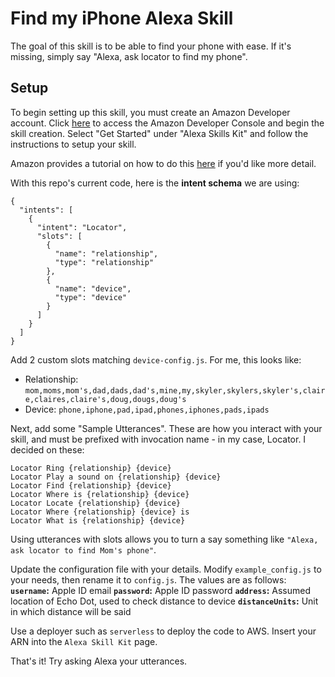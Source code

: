# Find my iPhone Alexa Skill
The goal of this skill is to be able to find your phone with ease.
If it's missing, simply say "Alexa, ask locator to find my phone".
## Setup
To begin setting up this skill, you must create an Amazon Developer account.
Click [here](https://developer.amazon.com/edw/home.html) to access the Amazon Developer Console and begin the skill creation.
Select "Get Started" under "Alexa Skills Kit" and follow the instructions to setup your skill.

Amazon provides a tutorial on how to do this [here](https://developer.amazon.com/public/solutions/alexa/alexa-skills-kit/docs/registering-and-managing-alexa-skills-in-the-developer-portal) if you'd like more detail.

With this repo's current code, here is the **intent schema** we are using:
```
{
  "intents": [
    {
      "intent": "Locator",
      "slots": [
        {
          "name": "relationship",
          "type": "relationship"
        },
        {
          "name": "device",
          "type": "device"
        }
      ]
    }
  ]
}
```

Add 2 custom slots matching `device-config.js`. For me, this looks like:
* Relationship: `mom,moms,mom's,dad,dads,dad's,mine,my,skyler,skylers,skyler's,claire,claires,claire's,doug,dougs,doug's`
* Device: `phone,iphone,pad,ipad,phones,iphones,pads,ipads`

Next, add some "Sample Utterances". These are how you interact with your skill, and must be prefixed with invocation name - in my case, Locator. I decided on these:
```
Locator Ring {relationship} {device}
Locator Play a sound on {relationship} {device}
Locator Find {relationship} {device}
Locator Where is {relationship} {device}
Locator Locate {relationship} {device}
Locator Where {relationship} {device} is
Locator What is {relationship} {device}
```
Using utterances with slots allows you to turn a say something like `"Alexa, ask locator to find Mom's phone"`.

Update the configuration file with your details. Modify `example_config.js` to your needs, then rename it to `config.js`.
The values are as follows:
**`username`:** Apple ID email
**`password`:** Apple ID password
**`address`:** Assumed location of Echo Dot, used to check distance to device
**`distanceUnits`:** Unit in which distance will be said

Use a deployer such as `serverless` to deploy the code to AWS. Insert your ARN into the `Alexa Skill Kit` page.

That's it! Try asking Alexa your utterances.
